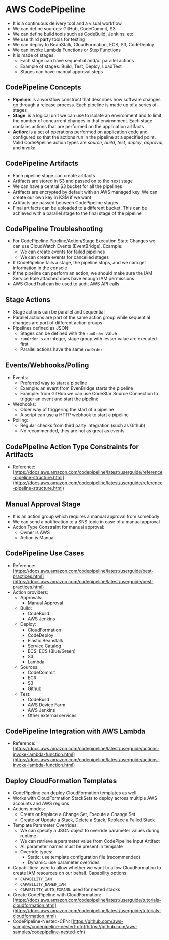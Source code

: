 # AWS CodePipeline

- It is a continuous delivery tool and a visual workflow
- We can define sources: GitHub, CodeCommit, S3
- We can define build tools such as CodeBuild, Jenkins, etc.
- We use third party tools for testing
- We can deploy to BeanStalk, CloudFormation, ECS, S3, CodeDeploy
- We can invoke Lambda Functions or Step Functions
- It is made of stages:
    - Each stage can have sequential and/or parallel actions
    - Example of stages: Build, Test, Deploy, LoadTest
    - Stages can have manual approval steps

## CodePipeline Concepts

- **Pipeline**: is a workflow construct that describes how software changes go through a release process. Each pipeline is made up of a series of stages
- **Stage**:  is a logical unit we can use to isolate an environment and to limit the number of concurrent changes in that environment. Each stage contains actions that are performed on the application artifacts
- **Action**: is a set of operations performed on application code and configured so that the actions run in the pipeline at a specified point. Valid CodePipeline action types are *source*, *build*, *test*, *deploy*, *approval*, and *invoke*

## CodePipeline Artifacts

- Each pipeline stage can create artifacts
- Artifacts are stored in S3 and passed on to the next stage
- We can have a central S3 bucket for all the pipelines
- Artifacts are encrypted by default with an AWS managed key. We can create our own key in KSM if we want
- Artifacts are passed between CodePipeline stages
- Final artifacts can be uploaded to a different bucket. This can be achieved with a parallel stage to the final stage of the pipeline

## CodePipeline Troubleshooting

- For CodePipeline Pipeline/Action/Stage Execution State Changes we can use CloudWatch Events (EventBridge). Example:
    - We can create events for failed pipelines
    - We can create events for cancelled stages
- If CodePipeline fails a stage, the pipeline stops, and we cam get information in the console
- If the pipeline can perform an action, we should make sure the IAM Service Role attached does have enough IAM permissions
- AWS CloudTrail can be used to audit AWS API calls

## Stage Actions

- Stage actions can be parallel and sequential
- Parallel actions are part of the same action group while sequential changes are port of different action groups
- Pipelines defined as JSON:
    - Stages can be defined with the `runOrder` value
    - `runOrder` is an integer, stage group with lesser value are executed first
    - Parallel actions have the same `runOrder`

## Events/Webhooks/Polling

- Events: 
    - Preferred way to start a pipeline
    - Example: an event from EvenBridge starts the pipeline
    - Example: from GitHub we can use CodeStar Source Connection to trigger an event and start the pipeline
- Webhooks:
    - Older way of triggering the start of a pipeline
    - A script can use a HTTP webhook to start a pipeline
- Polling:
    - Regular checks from third party integration (such as Github)
    - No recommended, they are not as great as events

## CodePipeline Action Type Constraints for Artifacts

- Reference: [https://docs.aws.amazon.com/codepipeline/latest/userguide/reference-pipeline-structure.html](https://docs.aws.amazon.com/codepipeline/latest/userguide/reference-pipeline-structure.html)

## Manual Approval Stage

- It is an action group which requires a manual approval from somebody
- We can send a notification to a SNS topic in case of a manual approval
- Action Type Constraint for manual approval:
    - Owner is AWS
    - Action is Manual

## CodePipeline Use Cases

- Reference: [https://docs.aws.amazon.com/codepipeline/latest/userguide/best-practices.html](https://docs.aws.amazon.com/codepipeline/latest/userguide/best-practices.html)
- Action providers:
    - Approvals:
        - Manual Approval
    - Build:
        - CodeBuild
        - AWS Jenkins
    - Deploy:
        - CloudFormation
        - CodeDeploy
        - Elastic Beanstalk
        - Service Catalog
        - ECS, ECS (Blue/Green)
        - S3
        - Lambda
    - Sources:
        - CodeCommit
        - ECR
        - S3
        - Github
    - Test:
        - CodeBuild
        - AWS Device Farm
        - AWS Jenkins
        - Other external services

## CodePipeline Integration with AWS Lambda

- Reference: [https://docs.aws.amazon.com/codepipeline/latest/userguide/actions-invoke-lambda-function.html](https://docs.aws.amazon.com/codepipeline/latest/userguide/actions-invoke-lambda-function.html)

## Deploy CloudFormation Templates

- CodePipeline can deploy CloudFormation templates as well
- Works with CloudFormation StackSets to deploy across multiple AWS accounts and AWS regions
- Actions modes:
    - Create or Replace a Change Set, Execute a Change Set
    - Create or Update a Stack, Delete a Stack, Replace a Failed Stack
- Template Parameter Overrides:
    - We can specify a JSON object to override parameter values during runtime
    - We can retrieve a parameter value from CodePipeline Input Artifact
    - All parameter names must be present in template
    - Override types:
        - Static: use template configuration file (recommended)
        - Dynamic: use parameter overrides
- Capabilities: used to allow whether we want to allow CloudFormation to create IAM resources on our behalf. Capability options:
    - `CAPABILITY_IAM`
    - `CAPABILITY_NAMED_IAM`
    - `CAPABILITY_AUTO_EXPAND`: used for nested stacks
- Create CodePipeline with CloudFormation: [https://docs.aws.amazon.com/codepipeline/latest/userguide/tutorials-cloudformation.html](https://docs.aws.amazon.com/codepipeline/latest/userguide/tutorials-cloudformation.html)
- CodePipeline-Nested-CFN: [https://github.com/aws-samples/codepipeline-nested-cfn](https://github.com/aws-samples/codepipeline-nested-cfn)